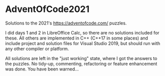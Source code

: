 # AdventOfCode2021

Solutions to the 2021's https://adventofcode.com/ puzzles.

I did days 1 and 2 in LibreOffice Calc, so there are no solutions included for these. All others are implemented in C++ (C++17 in some places) and include project and solution files for Visual Studio 2019, but should run with any other compiler or platform.

All solutions are left in the "just working" state, where I got the answers to the puzzles. No tidy-up, commenting, refactoring or feature enhancement was done. You have been warned...
